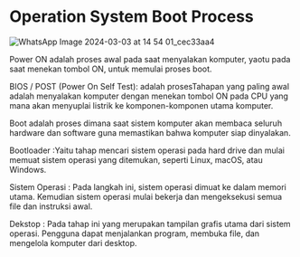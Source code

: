 # Operation System Boot Process
![WhatsApp Image 2024-03-03 at 14 54 01_cec33aa4](https://github.com/Meiradina/SysOP24-3123521023/assets/160557713/fb0995f4-fcb0-430e-8539-06432a524765)

Power ON adalah proses awal pada saat menyalakan komputer, yaotu pada saat menekan tombol ON, untuk memulai proses boot. 

BIOS / POST (Power On Self Test): adalah prosesTahapan yang paling awal adalah menyalakan komputer dengan menekan tombol ON pada CPU yang mana akan menyuplai listrik ke komponen-komponen utama komputer.

Boot adalah proses dimana saat sistem komputer akan membaca seluruh hardware dan software guna memastikan bahwa komputer siap dinyalakan.

Bootloader :Yaitu tahap mencari sistem operasi pada hard drive dan mulai memuat sistem operasi yang ditemukan, seperti Linux, macOS, atau Windows.

Sistem Operasi : Pada langkah ini, sistem operasi dimuat ke dalam memori utama. Kemudian sistem operasi mulai bekerja dan mengeksekusi semua file dan instruksi awal.

Dekstop : Pada tahap ini yang merupakan tampilan grafis utama dari sistem operasi. Pengguna dapat menjalankan program, membuka file, dan mengelola komputer dari desktop.

